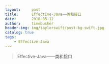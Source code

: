 ```yaml
---
layout:     post
title:      Effective-Java——类和接口
date:       2018-05-12
author:     timebusker
header-img: img/taylorswift/post-bg-swift.jpg
catalog: true
tags:
    - Effective-Java
---
```


> Effective-Java——类和接口

> 

### 